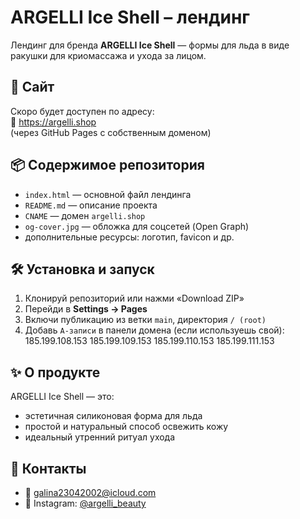 # ARGELLI Ice Shell – лендинг

Лендинг для бренда **ARGELLI Ice Shell** — формы для льда в виде ракушки для криомассажа и ухода за лицом.

## 🔗 Сайт

Скоро будет доступен по адресу:  
📍 https://argelli.shop  
(через GitHub Pages с собственным доменом)

## 📦 Содержимое репозитория

- `index.html` — основной файл лендинга  
- `README.md` — описание проекта  
- `CNAME` — домен `argelli.shop`  
- `og-cover.jpg` — обложка для соцсетей (Open Graph)  
- дополнительные ресурсы: логотип, favicon и др.

## 🛠 Установка и запуск

1. Клонируй репозиторий или нажми «Download ZIP»  
2. Перейди в **Settings → Pages**  
3. Включи публикацию из ветки `main`, директория `/ (root)`  
4. Добавь `A-записи` в панели домена (если используешь свой):
185.199.108.153
185.199.109.153
185.199.110.153
185.199.111.153

## ✨ О продукте

ARGELLI Ice Shell — это:
- эстетичная силиконовая форма для льда
- простой и натуральный способ освежить кожу
- идеальный утренний ритуал ухода

## 📲 Контакты

- 📧 galina23042002@icloud.com  
- 📸 Instagram: [@argelli_beauty](https://instagram.com/argelli_beauty)
